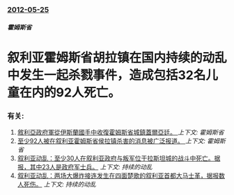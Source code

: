 ### [2012-05-25](/news/2012/05/25/index.md)

##### 霍姆斯省
#  叙利亚霍姆斯省胡拉镇在国内持续的动乱中发生一起杀戮事件，造成包括32名儿童在内的92人死亡。




### 有关:

1. [敘利亞政府軍從伊斯蘭國手中收復霍姆斯省城鎮蓋爾亞廷。 ](/news/2016/04/3/敘利亞政府軍從伊斯蘭國手中收復霍姆斯省城鎮蓋爾亞廷.md) _上下文: 霍姆斯省_
2. [ 至少92人被在叙利亚霍姆斯省侯拉镇杀害的消息被广泛报道。 ](/news/2012/05/25/至少92人被在叙利亚霍姆斯省侯拉镇杀害的消息被广泛报道.md) _上下文: 霍姆斯省_
3. [ 叙利亚动乱：至少30人在叙利亚政府与叛军位于拉斯坦城的战斗中死亡。据报，其中23人是政府军士兵。](/news/2012/05/14/叙利亚动乱-至少30人在叙利亚政府与叛军位于拉斯坦城的战斗中死亡-据报-其中23人是政府军士兵.md) _上下文: 持续的动乱_
4. [ 叙利亚动乱：两场大爆炸接连发生在四面楚歌的叙利亚首都大马士革，据报数人死伤。](/news/2012/05/10/叙利亚动乱-两场大爆炸接连发生在四面楚歌的叙利亚首都大马士革-据报数人死伤.md) _上下文: 持续的动乱_
